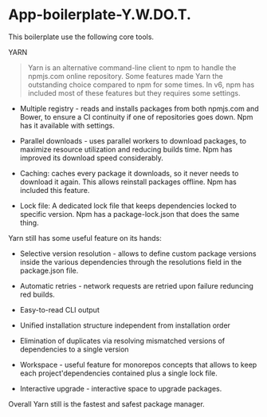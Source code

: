 # App-boilerplate-Y.W.DO.T.

This boilerplate use the following core tools.

YARN

> Yarn is an alternative command-line client to npm to handle the npmjs.com online repository.
Some features made Yarn the outstanding choice compared to npm for some times. In v6, npm has included most of these features but they requires some settings.

* Multiple registry - reads and installs packages from both npmjs.com and Bower, to ensure a CI continuity if one of repositories goes down. Npm has it available with settings.

* Parallel downloads - uses parallel workers to download packages, to maximize resource utilization and reducing builds time. Npm has improved its download speed considerably.

* Caching: caches every package it downloads, so it never needs to download it again. This allows reinstall packages offline. Npm has included this feature.

* Lock file: A dedicated lock file that keeps dependencies locked to specific version. Npm has a package-lock.json that does the same thing.

Yarn still has some useful feature on its hands:

* Selective version resolution - allows to define custom package versions inside the various dependencies through the resolutions field in the package.json file.

* Automatic retries - network requests are retried upon failure reduncing red builds.

* Easy-to-read CLI output

* Unified installation structure independent from installation order

* Elimination of duplicates via resolving mismatched versions of dependencies to a single version

* Workspace - useful feature for monorepos concepts that allows to keep each project'dependencies contained plus a single lock file.

* Interactive upgrade - interactive space to upgrade packages.

Overall Yarn still is the fastest and safest package manager.
